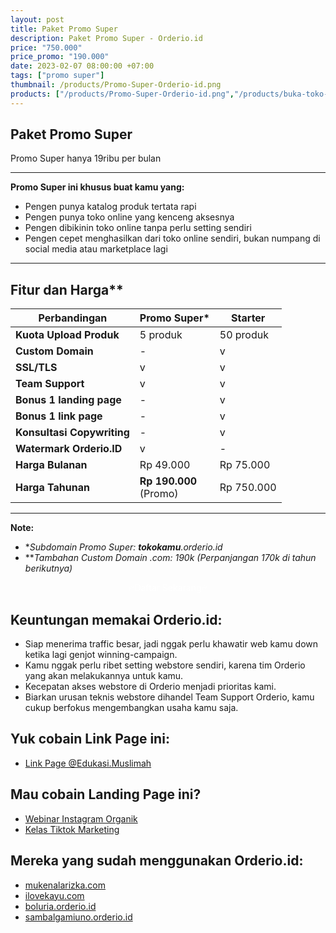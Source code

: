 ```yaml
---
layout: post
title: Paket Promo Super
description: Paket Promo Super - Orderio.id
price: "750.000"
price_promo: "190.000"
date: 2023-02-07 08:00:00 +07:00
tags: ["promo super"]
thumbnail: /products/Promo-Super-Orderio-id.png
products: ["/products/Promo-Super-Orderio-id.png","/products/buka-toko-online-Orderio-id-1.png","/products/Konten-Orderio-id-1.png","/products/Konten-Orderio-id-2.png","/products/Konten-Orderio-id-3.png","/products/Konten-Orderio-id-4.png"]
---
```


## Paket Promo Super

Promo Super hanya 19ribu per bulan

---

**Promo Super ini khusus buat kamu yang:**

* Pengen punya katalog produk tertata rapi
* Pengen punya toko online yang kenceng aksesnya
* Pengen dibikinin toko online tanpa perlu setting sendiri
* Pengen cepet menghasilkan dari toko online sendiri, bukan numpang di social media atau marketplace lagi

---

## Fitur dan Harga**

| **Perbandingan** | **Promo Super*** | **Starter** |
| --- | --- | --- |
| **Kuota Upload Produk** | 5 produk | 50 produk |
| **Custom Domain** | - | v |
| **SSL/TLS** | v | v |
| **Team Support** | v | v |
| **Bonus 1 landing page** | - | v |
| **Bonus 1 link page** | - | v |
| **Konsultasi Copywriting** | - | v |
| **Watermark Orderio.ID** | v | - |
| **Harga Bulanan** | Rp 49.000 | Rp 75.000 |
| **Harga Tahunan** | **Rp 190.000**<br>(Promo) | Rp 750.000 |

---

**Note:**

* *_Subdomain Promo Super: **tokokamu**.orderio.id_
* **_Tambahan Custom Domain .com: 190k (Perpanjangan 170k di tahun berikutnya)_

<center><a href="https://tribelio.page/site/checkout/promosuperorderio" target="_blank" rel="noopener" class="bg-emerald-500 hover:bg-emerald-600 text-white block py-3 px-4 rounded-lg w-full text-center mt-4" style="color:white;text-decoration:none">
				🔥Daftar Sekarang🔥
	</a></center>

## Keuntungan memakai Orderio.id:

* Siap menerima traffic besar, jadi nggak perlu khawatir web kamu down ketika lagi genjot winning-campaign.
* Kamu nggak perlu ribet setting webstore sendiri, karena tim Orderio yang akan melakukannya untuk kamu.
* Kecepatan akses webstore di Orderio menjadi prioritas kami.
* Biarkan urusan teknis webstore dihandel Team Support Orderio, kamu cukup berfokus mengembangkan usaha kamu saja.

## Yuk cobain Link Page ini:

<ul>
  <li><a href="https://Orderio.id/edukasimuslimah" target="_blank">Link Page @Edukasi.Muslimah</a></li>
</ul>

## Mau cobain Landing Page ini?

<ul>
  <li><a href="https://Orderio.id/kelasinstagram" target="_blank">Webinar Instagram Organik</a></li>
  <li><a href="https://Orderio.id/kelastiktok" target="_blank">Kelas Tiktok Marketing</a></li>
</ul>

## Mereka yang sudah menggunakan Orderio.id:

<ul>
  <li><a href="https://mukenalarizka.com/" target="_blank">mukenalarizka.com</a></li>
  <li><a href="https://ilovekayu.com/" target="_blank">ilovekayu.com</a></li>
  <li><a href="https://boluria.orderio.id/" target="_blank">boluria.orderio.id</a></li>
  <li><a href="https://sambalgamiuno.orderio.id/" target="_blank">sambalgamiuno.orderio.id</a></li>
</ul>
